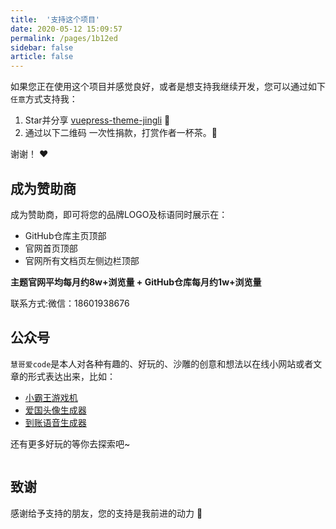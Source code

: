 ```yaml
---
title:  '支持这个项目'
date: 2020-05-12 15:09:57
permalink: /pages/1b12ed
sidebar: false
article: false
---
```


如果您正在使用这个项目并感觉良好，或者是想支持我继续开发，您可以通过如下`任意`方式支持我：

1. Star并分享 [vuepress-theme-jingli](https://github.com/roinli/vuepress-theme-jingli) :rocket:
3. 通过以下二维码 一次性捐款，打赏作者一杯茶。:tea:

谢谢！ :heart:

<!--
| 微信 | 支付宝 |
| :---: | :---: |
| <img :src="$withBase('/img/wxzfwh.jpg')" alt="Wechat QRcode" width=180>| <img :src="$withBase('/img/qrcode/zfbzz.jpg')" alt="Alipay QRcode" width=180> |
-->



## 成为赞助商

成为赞助商，即可将您的品牌LOGO及标语同时展示在：
- GitHub仓库主页顶部
- 官网首页顶部
- 官网所有文档页左侧边栏顶部

**主题官网平均每月约8w+浏览量 + GitHub仓库每月约1w+浏览量**

联系方式:微信：18601938676

## 公众号
`慧哥爱code`是本人对各种有趣的、好玩的、沙雕的创意和想法以在线小网站或者文章的形式表达出来，比如：
- [小霸王游戏机](https://game.roinli.com)
- [爱国头像生成器](https://avatar.roinli.com/)
- [到账语音生成器](https://zfb.roinli.com/)

还有更多好玩的等你去探索吧~

<img :src="$withBase('/img/wx.png')"  style="width:180px;" />

## 致谢
感谢给予支持的朋友，您的支持是我前进的动力 🎉
